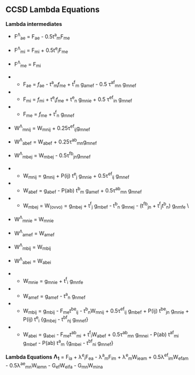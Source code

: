 ## CCSD Lambda Equations
**Lambda intermediates**
+ F<sup>&Lambda;</sup><sub>ae</sub> = F<sub>ae</sub> - 0.5t<sup>a</sup><sub>m</sub>F<sub>me</sub>
+ F<sup>&Lambda;</sup><sub>mi</sub> = F<sub>mi</sub> + 0.5t<sup>e</sup><sub>i</sub>F<sub>me</sub>
+ F<sup>&Lambda;</sup><sub>me</sub> = F<sub>mi</sub>

+ + F<sub>ae</sub> = *f*<sub>ae</sub> - t<sup>a</sup><sub>m</sub>*f*<sub>me</sub> + t<sup>f</sup><sub>m</sub> g<sub>amef</sub> - 0.5 &tau;<sup>af</sup><sub>mn</sub> g<sub>mnef</sub> 
+ + F<sub>mi</sub> = *f*<sub>mi</sub> + t<sup>e</sup><sub>i</sub>*f*<sub>me</sub> + t<sup>e</sup><sub>n</sub> g<sub>mnie</sub> + 0.5 &tau;<sup>ef</sup><sub>in</sub> g<sub>mnef</sub> 
+ + F<sub>me</sub> = *f*<sub>me</sub> + t<sup>f</sup><sub>n</sub> g<sub>mnef</sub>

+ W<sup>&Lambda;</sup><sub>mnij</sub> = W<sub>mnij</sub> + 0.25&tau;<sup>ef</sup><sub>ij</sub>g<sub>mnef</sub>
+ W<sup>&Lambda;</sup><sub>abef</sub> = W<sub>abef</sub> + 0.25&tau;<sup>ab</sup><sub>mn</sub>g<sub>mnef</sub>
+ W<sup>&Lambda;</sup><sub>mbej</sub> = W<sub>mbej</sub> - 0.5&tau;<sup>fb</sup><sub>jn</sub>g<sub>mnef</sub>

+ + W<sub>mnij</sub> = g<sub>mnij</sub> + P(ij) t<sup>e</sup><sub>j</sub> g<sub>mnie</sub> + 0.5&tau;<sup>ef</sup><sub>ij</sub> g<sub>mnef</sub> 
+ + W<sub>abef</sub> = g<sub>abef</sub> - P(ab) t<sup>b</sup><sub>m</sub> g<sub>amef</sub> + 0.5&tau;<sup>ab</sup><sub>mn</sub> g<sub>mnef</sub> 
+ + W<sub>mbej</sub> = W<sub>(ovvo)</sub> = g<sub>mbej</sub> + t<sup>f</sup><sub>j</sub> g<sub>mbef</sub> - t<sup>b</sup><sub>n</sub> g<sub>mnej</sub> - (t<sup>fb</sup><sub>jn</sub> + t<sup>f</sup><sub>j</sub>t<sup>b</sup><sub>n</sub>) g<sub>nmfe</sub> \

+ W<sup>&Lambda;</sup><sub>mnie</sub> = W<sub>mnie</sub>
+ W<sup>&Lambda;</sup><sub>amef</sub> = W<sub>amef</sub>
+ W<sup>&Lambda;</sup><sub>mbij</sub> = W<sub>mbij</sub>
+ W<sup>&Lambda;</sup><sub>abei</sub> = W<sub>abei</sub>

+ + W<sub>mnie</sub> = g<sub>mnie</sub> + t<sup>f</sup><sub>i</sub> g<sub>mnfe</sub> 
+ + W<sub>amef</sub> = g<sub>amef</sub> - t<sup>a</sup><sub>n</sub> g<sub>nmef</sub>
+ + W<sub>mbij</sub> = g<sub>mbij</sub> - F<sub>me</sub>t<sup>be</sup><sub>ij</sub> - t<sup>b</sup><sub>n</sub>W<sub>mnij</sub> + 0.5&tau;<sup>ef</sup><sub>ij</sub> g<sub>mbef</sub> + P(ij) t<sup>be</sup><sub>jn</sub> g<sub>mnie</sub> + P(ij) t<sup>e</sup><sub>i</sub> {g<sub>mbej</sub> - t<sup>bf</sup><sub>nj</sub> g<sub>mnef</sub>} 
+ + W<sub>abei</sub> = g<sub>abei</sub> - F<sub>me</sub>t<sup>ab</sup><sub>mi</sub> + t<sup>f</sup><sub>i</sub>W<sub>abef</sub> + 0.5&tau;<sup>ab</sup><sub>mn</sub> g<sub>mnei</sub> - P(ab) t<sup>af</sup><sub>mi</sub> g<sub>mbef</sub> - P(ab) t<sup>a</sup><sub>m</sub> {g<sub>mbei</sub> - t<sup>bf</sup><sub>ni</sub> g<sub>mnef</sub>} 

**Lambda Equations**
**&Lambda;<sub>1</sub>** = F<sub>ia</sub> + &lambda;<sup>e</sup><sub>i</sub>F<sub>ea</sub> - &lambda;<sup>a</sup><sub>m</sub>F<sub>im</sub> + &lambda;<sup>e</sup><sub>m</sub>W<sub>ieam</sub> + 0.5&lambda;<sup>ef</sup><sub>im</sub>W<sub>efam</sub> - 0.5&lambda;<sup>ae</sup><sub>mn</sub>W<sub>iemn</sub> - G<sub>ef</sub>W<sub>eifa</sub> - G<sub>mn</sub>W<sub>mina</sub>


